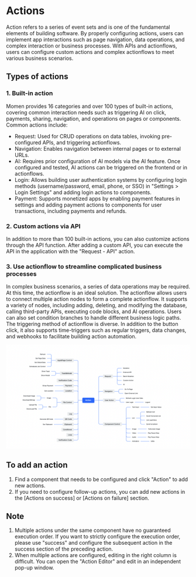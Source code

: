 # Actions
Action refers to a series of event sets and is one of the fundamental elements of building software. By properly configuring actions, users can implement app interactions such as page navigation, data operations, and complex interaction or business processes. With APIs and actionflows, users can configure custom actions and complex actionflows to meet various business scenarios.

## Types of actions
### 1. Built-in action
Momen provides 16 categories and over 100 types of built-in actions, covering common interaction needs such as triggering AI on click, payments, sharing, navigation, and operations on pages or components. Common actions include:

- Request: Used for CRUD operations on data tables, invoking pre-configured APIs, and triggering actionflows.
- Navigation: Enables navigation between internal pages or to external URLs.
- AI: Requires prior configuration of AI models via the AI feature. Once configured and tested, AI actions can be triggered on the frontend or in actionflows.
- Login: Allows building user authentication systems by configuring login methods (username/password, email, phone, or SSO) in "Settings > Login Settings" and adding login actions to components.
- Payment: Supports monetized apps by enabling payment features in settings and adding payment actions to components for user transactions, including payments and refunds.

### 2. Custom actions via API
In addition to more than 100 built-in actions, you can also customize actions through the API function. After adding a custom API, you can execute the API in the application with the "Request - API" action.

### 3. Use actionflow to streamline complicated business processes
In complex business scenarios, a series of data operations may be required. At this time, the actionflow is an ideal solution. The actionflow allows users to connect multiple action nodes to form a complete actionflow. It supports a variety of nodes, including adding, deleting, and modifying the database, calling third-party APIs, executing code blocks, and AI operations. Users can also set condition branches to handle different business logic paths. The triggering method of actionflow is diverse. In addition to the button click, it also supports time-triggers such as regular triggers, data changes, and webhooks to facilitate building action automation.

<figcaption><img src="../.gitbook/assets/actions mindmap.png" alt="Momen action mindmap"><figcaption></figcaption>

## To add an action
1. Find a component that needs to be configured and click "Action" to add new actions. 
2. If you need to configure follow-up actions, you can add new actions in the [Actions on success] or [Actions on failure] section.   

## Note  
1. Multiple actions under the same component have no guaranteed execution order. If you want to strictly configure the execution order, please use "success" and configure the subsequent action in the success section of the preceding action.
2. When multiple actions are configured, editing in the right column is difficult. You can open the "Action Editor" and edit in an independent pop-up window.